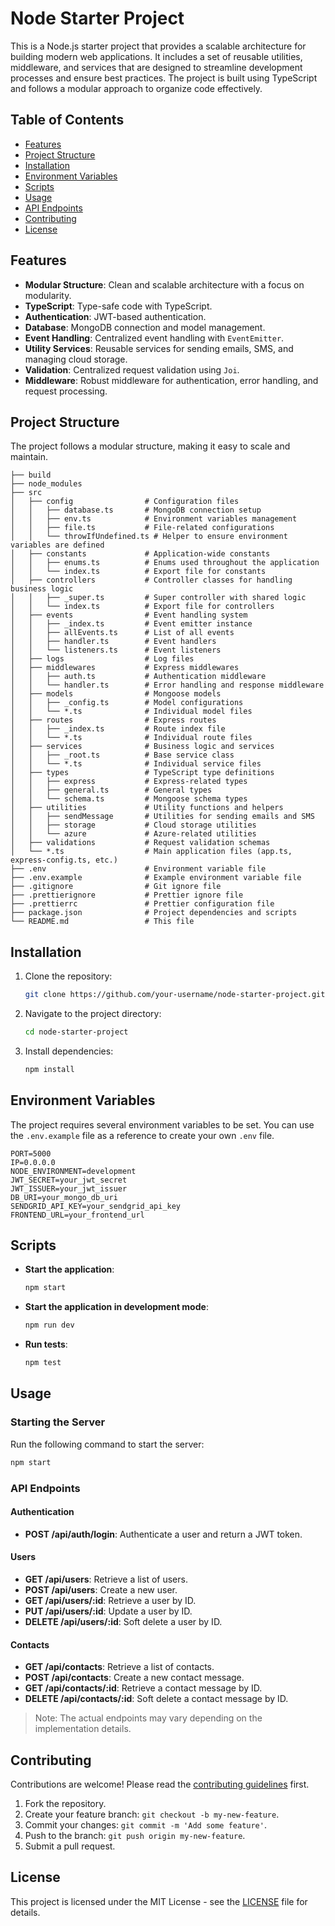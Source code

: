 # Node Starter Project

This is a Node.js starter project that provides a scalable architecture for building modern web applications. It includes a set of reusable utilities, middleware, and services that are designed to streamline development processes and ensure best practices. The project is built using TypeScript and follows a modular approach to organize code effectively.

## Table of Contents

- [Features](#features)
- [Project Structure](#project-structure)
- [Installation](#installation)
- [Environment Variables](#environment-variables)
- [Scripts](#scripts)
- [Usage](#usage)
- [API Endpoints](#api-endpoints)
- [Contributing](#contributing)
- [License](#license)

## Features

- **Modular Structure**: Clean and scalable architecture with a focus on modularity.
- **TypeScript**: Type-safe code with TypeScript.
- **Authentication**: JWT-based authentication.
- **Database**: MongoDB connection and model management.
- **Event Handling**: Centralized event handling with `EventEmitter`.
- **Utility Services**: Reusable services for sending emails, SMS, and managing cloud storage.
- **Validation**: Centralized request validation using `Joi`.
- **Middleware**: Robust middleware for authentication, error handling, and request processing.

## Project Structure

The project follows a modular structure, making it easy to scale and maintain.

```plaintext
├── build
├── node_modules
├── src
│   ├── config                # Configuration files
│   │   ├── database.ts       # MongoDB connection setup
│   │   ├── env.ts            # Environment variables management
│   │   ├── file.ts           # File-related configurations
│   │   └── throwIfUndefined.ts # Helper to ensure environment variables are defined
│   ├── constants             # Application-wide constants
│   │   ├── enums.ts          # Enums used throughout the application
│   │   └── index.ts          # Export file for constants
│   ├── controllers           # Controller classes for handling business logic
│   │   ├── _super.ts         # Super controller with shared logic
│   │   └── index.ts          # Export file for controllers
│   ├── events                # Event handling system
│   │   ├── _index.ts         # Event emitter instance
│   │   ├── allEvents.ts      # List of all events
│   │   ├── handler.ts        # Event handlers
│   │   └── listeners.ts      # Event listeners
│   ├── logs                  # Log files
│   ├── middlewares           # Express middlewares
│   │   ├── auth.ts           # Authentication middleware
│   │   └── handler.ts        # Error handling and response middleware
│   ├── models                # Mongoose models
│   │   ├── _config.ts        # Model configurations
│   │   └── *.ts              # Individual model files
│   ├── routes                # Express routes
│   │   ├── _index.ts         # Route index file
│   │   └── *.ts              # Individual route files
│   ├── services              # Business logic and services
│   │   ├── _root.ts          # Base service class
│   │   └── *.ts              # Individual service files
│   ├── types                 # TypeScript type definitions
│   │   ├── express           # Express-related types
│   │   ├── general.ts        # General types
│   │   └── schema.ts         # Mongoose schema types
│   ├── utilities             # Utility functions and helpers
│   │   ├── sendMessage       # Utilities for sending emails and SMS
│   │   ├── storage           # Cloud storage utilities
│   │   └── azure             # Azure-related utilities
│   ├── validations           # Request validation schemas
│   └── *.ts                  # Main application files (app.ts, express-config.ts, etc.)
├── .env                      # Environment variable file
├── .env.example              # Example environment variable file
├── .gitignore                # Git ignore file
├── .prettierignore           # Prettier ignore file
├── .prettierrc               # Prettier configuration file
├── package.json              # Project dependencies and scripts
└── README.md                 # This file
```

## Installation

1. Clone the repository:

   ```bash
   git clone https://github.com/your-username/node-starter-project.git
   ```

2. Navigate to the project directory:

   ```bash
   cd node-starter-project
   ```

3. Install dependencies:

   ```bash
   npm install
   ```

## Environment Variables

The project requires several environment variables to be set. You can use the `.env.example` file as a reference to create your own `.env` file.

```plaintext
PORT=5000
IP=0.0.0.0
NODE_ENVIRONMENT=development
JWT_SECRET=your_jwt_secret
JWT_ISSUER=your_jwt_issuer
DB_URI=your_mongo_db_uri
SENDGRID_API_KEY=your_sendgrid_api_key
FRONTEND_URL=your_frontend_url
```

## Scripts

- **Start the application**:

  ```bash
  npm start
  ```

- **Start the application in development mode**:

  ```bash
  npm run dev
  ```

- **Run tests**:

  ```bash
  npm test
  ```

## Usage

### Starting the Server

Run the following command to start the server:

```bash
npm start
```

### API Endpoints

#### Authentication

- **POST /api/auth/login**: Authenticate a user and return a JWT token.

#### Users

- **GET /api/users**: Retrieve a list of users.
- **POST /api/users**: Create a new user.
- **GET /api/users/:id**: Retrieve a user by ID.
- **PUT /api/users/:id**: Update a user by ID.
- **DELETE /api/users/:id**: Soft delete a user by ID.

#### Contacts

- **GET /api/contacts**: Retrieve a list of contacts.
- **POST /api/contacts**: Create a new contact message.
- **GET /api/contacts/:id**: Retrieve a contact message by ID.
- **DELETE /api/contacts/:id**: Soft delete a contact message by ID.

> Note: The actual endpoints may vary depending on the implementation details.

## Contributing

Contributions are welcome! Please read the [contributing guidelines](CONTRIBUTING.md) first.

1. Fork the repository.
2. Create your feature branch: `git checkout -b my-new-feature`.
3. Commit your changes: `git commit -m 'Add some feature'`.
4. Push to the branch: `git push origin my-new-feature`.
5. Submit a pull request.

## License

This project is licensed under the MIT License - see the [LICENSE](LICENSE) file for details.

